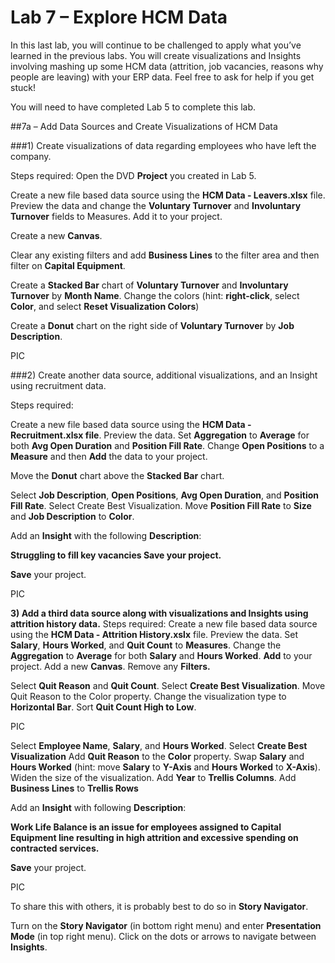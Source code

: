 # Lab 7 – Explore HCM Data
In this last lab, you will continue to be challenged to apply what you’ve learned in the previous labs. You will create visualizations and Insights involving mashing up some HCM data (attrition, job vacancies, reasons why people are leaving) with your ERP data. Feel free to ask for help if you get stuck!


You will need to have completed Lab 5 to complete this lab.

##7a – Add Data Sources and Create Visualizations of HCM Data


###1) Create visualizations of data regarding employees who have left the company.

Steps required:
Open the DVD **Project** you created in Lab 5.

Create a new file based data source using the **HCM Data - Leavers.xlsx** file.
Preview the data and change the **Voluntary Turnover** and **Involuntary Turnover** fields to Measures. Add it to your project.

Create a new **Canvas**.

Clear any existing filters and add **Business Lines** to the filter area and then filter on **Capital Equipment**.

Create a **Stacked Bar** chart of **Voluntary Turnover** and **Involuntary Turnover** by **Month Name**. Change the colors (hint: **right-click**, select **Color**, and select **Reset Visualization Colors**)

Create a **Donut** chart on the right side of **Voluntary Turnover** by **Job Description**.

PIC

###2) Create another data source, additional visualizations, and an Insight using recruitment data.

Steps required:

Create a new file based data source using the **HCM Data - Recruitment.xlsx file**.
Preview the data. Set **Aggregation** to **Average** for both **Avg Open Duration** and **Position Fill Rate**. Change **Open Positions** to a **Measure** and then **Add** the data to your project.


Move the **Donut** chart above the **Stacked Bar** chart.

Select **Job Description**, **Open Positions**, **Avg Open Duration**, and **Position Fill Rate**. Select Create Best Visualization.
Move **Position Fill Rate** to **Size** and **Job Description** to **Color**.

Add an **Insight** with the following **Description**:

**Struggling to fill key vacancies Save your project.**

**Save** your project.

PIC

**3) Add a third data source along with visualizations and Insights using attrition history data.**
Steps required:
Create a new file based data source using the **HCM Data - Attrition History.xslx** file.
Preview the data. Set **Salary**, **Hours Worked**, and **Quit Count** to **Measures**. Change the **Aggregation** to **Average** for both **Salary** and **Hours Worked**.
**Add** to your project. 
Add a new **Canvas**. 
Remove any **Filters.**

Select **Quit Reason** and **Quit Count**.
Select **Create Best Visualization**.
Move Quit Reason to the Color property. 
Change the visualization type to **Horizontal Bar**. 
Sort **Quit Count High to Low**.

PIC

Select **Employee Name**, **Salary**, and **Hours Worked**.
Select **Create Best Visualization**
Add **Quit Reason** to the **Color** property.
Swap **Salary** and **Hours Worked** (hint: move **Salary** to **Y-Axis** and **Hours Worked** to **X-Axis**). Widen the size of the visualization.
Add **Year** to **Trellis Columns**.
Add **Business Lines** to **Trellis Rows**

Add an **Insight** with following **Description**:

**Work Life Balance is an issue for employees assigned to Capital Equipment line resulting in high attrition and excessive spending on contracted services.**

**Save** your project.

PIC

To share this with others, it is probably best to do so in **Story Navigator**.

Turn on the **Story Navigator** (in bottom right menu) and enter **Presentation Mode** (in top right menu). Click on the dots or arrows to navigate between **Insights**.